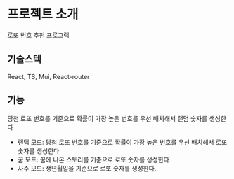 # 프로젝트 소개

로또 번호 추천 프로그램
## 기술스텍
React, TS, Mui, React-router

## 기능

당첨 로또 번호를 기준으로 확률이 가장 높은 번호를 우선 배치해서 랜덤 숫자를 생성한다
* 랜덤 모드: 당첨 로또 번호를 기준으로 확률이 가장 높은 번호를 우선 배치해서 로또 숫자를 생성한다
* 꿈 모드: 꿈에 나온 스토리를 기준으로 로또 숫자를 생성한다
* 사주 모드: 생년월일을 기준으로 로또 숫자를 생성한다.
